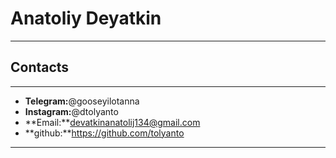 # Anatoliy Deyatkin  
----------------------------------
## Contacts
----------------------------------

* **Telegram:**@gooseyilotanna
* **Instagram:**@dtolyanto
* **Email:**devatkinanatolij134@gmail.com
* **github:**https://github.com/tolyanto

-------------------------------------
